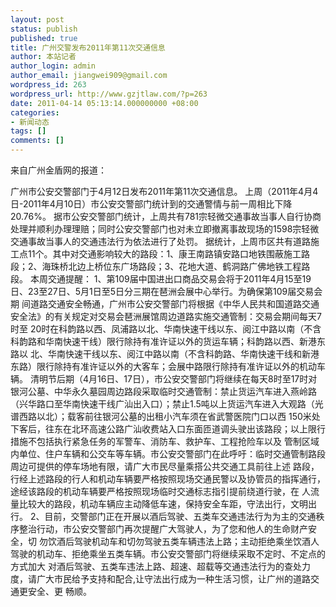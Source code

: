 ```yaml
---
layout: post
status: publish
published: true
title: 广州交警发布2011年第11次交通信息
author: 本站记者
author_login: admin
author_email: jiangwei909@gmail.com
wordpress_id: 263
wordpress_url: http://www.gzjtlaw.com/?p=263
date: 2011-04-14 05:13:14.000000000 +08:00
categories:
- 新闻动态
tags: []
comments: []
---
```

来自广州金盾网的报道：

广州市公安交警部门于4月12日发布2011年第11次交通信息。
上周（2011年4月4日-2011年4月10日）市公安交警部门统计到的交通警情与前一周相比下降20.76%。
据市公安交警部门统计，上周共有781宗轻微交通事故当事人自行协商处理并顺利办理理赔；同时公安交警部门也对未立即撤离事故现场的1598宗轻微交通事故当事人的交通违法行为依法进行了处罚。
据统计，上周市区共有道路施工点11个。其中对交通影响较大的路段：1、康王南路镇安路口地铁围蔽施工路段；2、海珠桥北边上桥位东广场路段；3、花地大道、鹤洞路广佛地铁工程路段。
 本周交通提醒：
1、第109届中国进出口商品交易会将于2011年4月15至19日、23至27日、5月1日至5日分三期在琶洲会展中心举行。为确保第109届交易会期 间道路交通安全畅通，广州市公安交警部门将根据《中华人民共和国道路交通安全法》的有关规定对交易会琶洲展馆周边道路实施交通管制：交易会期间每天7时至 20时在科韵路以西、凤浦路以北、华南快速干线以东、阅江中路以南（不含科韵路和华南快速干线）限行除持有准许证以外的货运车辆；科韵路以西、新港东路以 北、华南快速干线以东、阅江中路以南（不含科韵路、华南快速干线和新港东路）限行除持有准许证以外的大客车；会展中路限行除持有准许证以外的机动车辆。
清明节后期（4月16日、17日），市公安交警部门将继续在每天8时至17时对银河公墓、中华永久墓园周边路段采取临时交通管制：禁止货运汽车进入燕岭路 （兴华路口至华南快速干线广汕出入口）；禁止1.5吨以上货运汽车进入大观路（光谱西路以北）；载客前往银河公墓的出租小汽车须在省武警医院门口以西 150米处下客后，往东在北环高速公路广汕收费站入口东面匝道调头驶出该路段；以上限行措施不包括执行紧急任务的军警车、消防车、救护车、工程抢险车以及 管制区域内单位、住户车辆和公交车等车辆。市公安交警部门在此呼吁：临时交通管制路段周边可提供的停车场地有限，请广大市民尽量乘搭公共交通工具前往上述 路段，行经上述路段的行人和机动车辆要严格按照现场交通民警以及协管员的指挥通行，途经该路段的机动车辆要严格按照现场临时交通标志指引提前绕道行驶，在 人流量比较大的路段，机动车辆应主动降低车速，保持安全车距，守法出行，文明出行。
2、目前，交警部门正在开展以酒后驾驶、五类车交通违法行为为主的交通秩序整治行动，市公安交警部门再次提醒广大驾驶人，为了您和他人的生命财产安全，切 勿饮酒后驾驶机动车和切勿驾驶五类车辆违法上路；主动拒绝乘坐饮酒人驾驶的机动车、拒绝乘坐五类车辆。市公安交警部门将继续采取不定时、不定点的方式加大 对酒后驾驶、五类车违法上路、超速、超载等交通违法行为的查处力度，请广大市民给予支持和配合,让守法出行成为一种生活习惯，让广州的道路交通更安全、更 畅顺。
